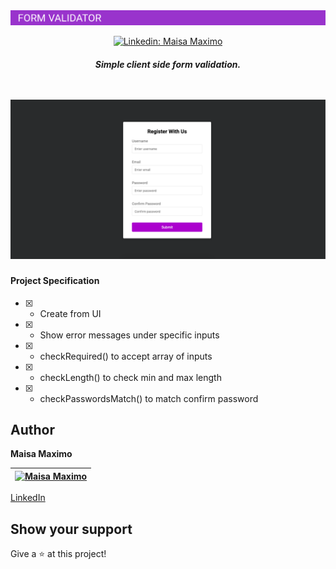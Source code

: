 <img src="./project1.png" alt="form validation">
<p align="center">
  <a href="https://linkedin.com/in/maisa-maximo-ferreira/" target="_blank">
    <img alt="Linkedin: Maisa Maximo" src="https://img.shields.io/github/followers/maisamaximo?label=maisa%20Maximo&style=social" />
  </a>
</p>
<h5>

<p align="center">Simple client side form validation.</p>
<br><br>
<img src="./img.png" alt="form validation">

#### Project Specification

- [x] - Create from UI
- [x] - Show error messages under specific inputs
- [x] - checkRequired() to accept array of inputs
- [x] - checkLength() to check min and max length
- [x] - checkPasswordsMatch() to match confirm password

## Author

**Maisa Maximo**

| [![Maisa Maximo](https://avatars3.githubusercontent.com/u/16991001?v=43&s=144)](https://github.com/maisamaximo) |
| --------------------------------------------------------------------------------------------------------------- |

[LinkedIn](https://www.linkedin.com/in/maisa-maximo-ferreira/)

## Show your support

Give a ⭐️ at this project!
